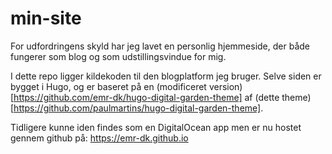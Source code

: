 # min-site
For udfordringens skyld har jeg lavet en personlig hjemmeside, der både fungerer som blog og som udstillingsvindue for mig.

I dette repo ligger kildekoden til den blogplatform jeg bruger. Selve siden er bygget i Hugo, og er baseret på en (modificeret version)[https://github.com/emr-dk/hugo-digital-garden-theme] af (dette theme)[https://github.com/paulmartins/hugo-digital-garden-theme]. 

Tidligere kunne iden findes som en DigitalOcean app men er nu hostet gennem github på: https://emr-dk.github.io
